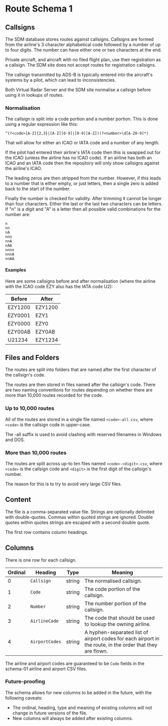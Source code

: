 # Route Schema 1

## Callsigns

The SDM database stores routes against callsigns. Callsigns are formed from
the airline's 3 character alphabetical code followed by a number of up to
four digits. The number can have either one or two characters at the end.

Private aircraft, and aircraft with no filed flight plan, use their registration
as a callsign. The SDM site does not accept routes for registration callsigns.

The callsign transmitted by ADS-B is typically entered into the aircraft's
systems by a pilot, which can lead to inconsistencies.

Both Virtual Radar Server and the SDM site normalise a callsign before using
it in lookups of routes.

### Normalisation

The callsign is split into a code portion and a number portion. This is done
using a regular expression like this:

```
^(?<code>[A-Z]{2,3}|[A-Z][0-9]|[0-9][A-Z])(?<number>\d[A-Z0-9]*)
```

That will allow for either an ICAO or IATA code and a number of any length.

If the pilot had entered their airline's IATA code then this is swapped out for the
ICAO (unless the airline has no ICAO code). If an airline has both an ICAO and an
IATA code then the repository will only show callsigns against the airline's ICAO.

The leading zeros are then stripped from the number. However, if this leads
to a number that is either empty, or just letters, then a single zero is added
back to the start of the number.

Finally the number is checked for validity. After trimming it cannot be longer
than four characters. Either the last or the last two characters can be letters.
If "n" is a digit and "A" is a letter then all possible valid combinations for the
number are:

```
n
nn
nA
nnn
nnA
nAA
nnnn
nnnA
nnAA
```

#### Examples

Here are some callsigns before and after normalisation (where the airline with
the ICAO code EZY also has the IATA code U2):

| Before  | After |
| ---     | --- |
| EZY1200 | EZY1200 |
| EZY0001 | EZY1 |
| EZY0000 | EZY0 |
| EZY00AB | EZY0AB |
| U21234  | EZY1234 |

## Files and Folders

The routes are split into folders that are named after the first character of the
callsign's code.

The routes are then stored in files named after the callsign's code. There are
two naming conventions for routes depending on whether there are more than 10,000
routes recorded for the code.

### Up to 10,000 routes

All of the routes are stored in a single file named `<code>-all.csv`, where `<code>`
is the callsign code in upper-case.

The -all suffix is used to avoid clashing with reserved filenames in Windows and DOS.

### More than 10,000 routes

The routes are split across up-to ten files named `<code>-<digit>.csv`, where
`<code>` is the callsign code and `<digit>` is the first digit of the callsign's
number.

The reason for this is to try to avoid very large CSV files.

## Content

The file is a comma-separated value file. Strings are optionally
delimited with double-quotes. Commas within quoted strings are
ignored. Double quotes within quotes strings are escaped with
a second double quote.

The first row contains column headings.

## Columns

There is one row for each callsign.

| Ordinal | Heading        | Type   | Meaning |
| ---     | ---            | ---    | --- |
| 0       | `Callsign`     | string | The normalised callsign. |
| 1       | `Code`         | string | The code portion of the callsign. |
| 2       | `Number`       | string | The number portion of the callsign. |
| 3       | `AirlineCode`  | string | The code that should be used to lookup the owning airline. |
| 4       | `AirportCodes` | string | A hyphen-separated list of airport codes for each airport in the route, in the order that they are flown. |

The airline and airport codes are guaranteed to be `Code` fields in the schema-01 airline and airport CSV files.

### Future-proofing
The schema allows for new columns to be added in the future, with the
following caveats:

* The ordinal, heading, type and meaning of existing columns will not change
  in future versions of the file.
* New columns will always be added after existing columns.
